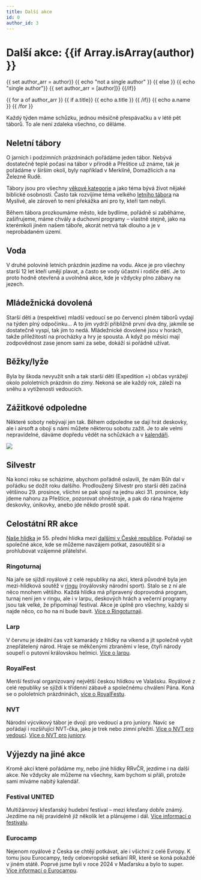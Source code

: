 ```yaml
---
title: Další akce
id: 0
author_id: 3 
---
```


# Další akce: {{if Array.isArray(author) }}
{{ set author_arr = author}}
{{ echo "not a single author" }}
{{ else }}
{{ echo "single author"}}
{{ set author_arr = [author]}}
{{/if}}

{{ for a of author_arr }}
    {{ if a.title}}
    {{ echo a.title }}
    {{ /if}}
    {{ echo a.name }}
{{ /for }}


Každý týden máme schůzku, jednou měsíčně přespávačku a v létě pět táborů. To ale není zdaleka všechno, co děláme.

## Neletní tábory

O jarních i podzimních prázdninách pořádáme jeden tábor. Nebývá dostatečně teplé počasí na tábor v přírodě a Přeštice už známe, tak je pořádáme v širším okolí, byly například v Merklíně, Domažlicích a na Železné Rudě.

Tábory jsou pro všechny [věkové kategorie](https://prestice.royalrangers.cz/schuzkyy/#vekove_skupiny) a jako téma bývá život nějaké biblické osobnosti. Často tak rozvíjíme téma velkého [letního tábora](https://prestice.royalrangers.cz/letni-tabory/) na Myslívě, ale zároveň to není překážka ani pro ty, kteří tam nebyli.

Během tábora prozkoumáme město, kde bydlíme, pořádně si zaběháme, zašifrujeme, máme chvály a duchovní programy – vlastně stejně, jako na kterémkoli jiném našem táboře, akorát netrvá tak dlouho a je v neprobádaném území.

## Voda

V druhé polovině letních prázdnin jezdíme na vodu. Akce je pro všechny starší 12 let kteří umějí plavat, a často se vody účastní i rodiče dětí. Je to proto hodně otevřená a uvolněná akce, kde je vždycky plno zábavy na jezech.

## Mládežnická dovolená

Starší děti a (respektive) mladší vedoucí se po červenci plném táborů vydají na týden plný odpočinku… A to jim vydrží přibližně první dva dny, jakmile se dostatečně vyspí, tak jim to nedá. Mládežnické dovolené jsou v horách, takže příležitostí na procházky a hry je spousta. A když po měsíci mají zodpovědnost zase jenom sami za sebe, dokáží si pořádně užívat.

## Běžky/lyže

Byla by škoda nevyužít sníh a tak starší děti (Expedition +) občas vyrážejí okolo pololetních prázdnin do zimy. Nekoná se ale každý rok, záleží na sněhu a vytíženosti vedoucích.

## Zážitkové odpoledne

Některé soboty nebývají jen tak. Během odpoledne se dají hrát deskovky, ale i airsoft a obojí s námi můžete některou sobotu zažít. Je to ale velmi nepravidelné, dáváme dopředu vědět na schůzkách a v [kalendáři](https://prestice.royalrangers.cz/kalendar/).

![](https://prestice.royalrangers.cz/wp-content/uploads/20220924_154916-1024x461.jpg)

## Silvestr

Na konci roku se scházíme, abychom pořádně oslavili, že nám Bůh dal v pořádku se dožít roku dalšího. Prodloužený Silvestr pro starší děti začíná většinou 29. prosince, všichni se pak spojí na jednu akci 31. prosince, kdy jdeme nahoru za Přeštice, pozorovat ohněstroje, a pak do rána hrajeme deskovky, únikovky, anebo jde někdo prostě spát.

## Celostátní RR akce

[Naše hlídka](https://prestice.royalrangers.cz/o-nas/) je 55. přední hlídka mezi [dalšími v České republice](https://royalrangers.cz/). Pořádají se společné akce, kde se můžeme navzájem potkat, zasoutěžit si a prohlubovat vzájemné přátelství.

### Ringoturnaj

Na jaře se sjíždí royálové z celé republiky na akci, která původně byla jen mezi-hlídková soutěž v [ringu](https://cs.wikipedia.org/wiki/Ringo_(sport)) (royálovský národní sport). Stalo se z ní ale něco mnohem většího. Každá hlídka má připravený doprovodná program, turnaj není jen v ringu, ale i v larpu, deskových hrách a večerní programy jsou tak velké, že připomínají festival. Akce je úplně pro všechny, každý si najde něco, co ho na ní bude bavit. [Více o Ringoturnaji](https://www.ringoturnaj.cz/).

### Larp

V červnu je ideální čas vzít kamarády z hlídky na víkend a jít společně vybít znepřátelený národ. Hraje se měkčenými zbraněmi v lese, čtyři národy soupeří o putovní královskou helmici. [Více o larpu](https://rrlarp.cz/).

### RoyalFest

Menší festival organizovaný největší českou hlídkou ve Valašsku. Royálové z celé republiky se sjíždí k třídenní zábavě a společnému chválení Pána. Koná se o pololetních prázdninách, [více o RoyalFestu](https://www.royalrangers.cz/royalfest/).

### NVT

Národní výcvikový tábor je dvojí: pro vedoucí a pro juniory. Navíc se pořádají i rozšiřující NVT-čka, jako je trek nebo zimní přežití. [Více o NVT pro vedoucí](https://www.royalrangers.cz/narodni-vycvikovy-tabor/). [Více o NVT pro juniory](https://www.royalrangers.cz/narodni-vycvikovy-tabor-junioru/).

## Výjezdy na jiné akce

Kromě akcí které pořádáme my, nebo jiné hlídky RRvČR, jezdíme i na další akce. Ne vždycky ale můžeme na všechny, kam bychom si přáli, protože sami míváme nabitý kalendář.

### Festival UNITED

Multižánrový křesťanský hudební festival – mezi křesťany dobře známý. Jezdíme na něj pravidelně již několik let a plánujeme i dál. [Více informací o festivalu](https://festivalunited.cz/).

### Eurocamp

Nejenom royálové z Česka se chtějí potkávat, ale i všichni z celé Evropy. K tomu jsou Eurocampy, tedy celoevropské setkání RR, které se koná pokaždé v jiném státě. Poprvé jsme byli v roce 2024 v Maďarsku a bylo to super. [Více informací o Eurocampu](https://royalrangerseurocamp.net/).
